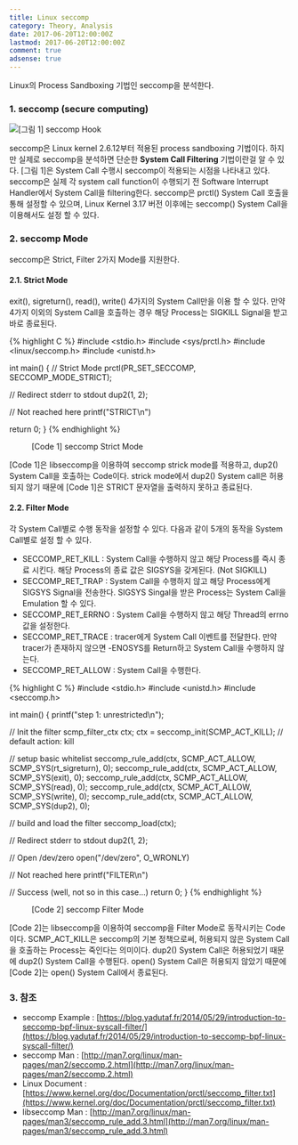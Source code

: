 ```yaml
---
title: Linux seccomp
category: Theory, Analysis
date: 2017-06-20T12:00:00Z
lastmod: 2017-06-20T12:00:00Z
comment: true
adsense: true
---
```


Linux의 Process Sandboxing 기법인 seccomp을 분석한다.

### 1. seccomp (secure computing)

![[그림 1] seccomp Hook]({{site.baseurl}}/images/theory_analysis/Linux_seccomp/seccomp_Hook.PNG)

seccomp은 Linux kernel 2.6.12부터 적용된 process sandboxing 기법이다. 하지만 실제로 seccomp을 분석하면 단순한 **System Call Filtering** 기법이란걸 알 수 있다. [그림 1]은 System Call 수행시 seccomp이 적용되는 시점을 나타내고 있다. seccomp은 실제 각 system call function이 수행되기 전 Software Interrupt Handler에서 System Call을 filtering한다. seccomp은 prctl() System Call 호출을 통해 설정할 수 있으며, Linux Kernel 3.17 버전 이후에는 seccomp() System Call을 이용해서도 설정 할 수 있다.

### 2. seccomp Mode

seccomp은 Strict, Filter 2가지 Mode를 지원한다.

#### 2.1. Strict Mode

exit(), sigreturn(), read(), write() 4가지의 System Call만을 이용 할 수 있다. 만약 4가지 이외의 System Call을 호출하는 경우 해당 Process는 SIGKILL Signal을 받고 바로 종료된다.

{% highlight C %}
#include <stdio.h>
#include <sys/prctl.h>
#include <linux/seccomp.h>
#include <unistd.h>

int main() {
  // Strict Mode
  prctl(PR_SET_SECCOMP, SECCOMP_MODE_STRICT);

  // Redirect stderr to stdout
  dup2(1, 2);

  // Not reached here
  printf("STRICT\n")

  return 0;
}
{% endhighlight %}
<figure>
<figcaption class="caption">[Code 1] seccomp Strict Mode</figcaption>
</figure>

[Code 1]은 libseccomp을 이용하여 seccomp strick mode를 적용하고, dup2() System Call을 호출하는 Code이다. strick mode에서 dup2() System call은 허용되지 않기 때문에 [Code 1]은 STRICT 문자열을 출력하지 못하고 종료된다.

#### 2.2. Filter Mode

각 System Call별로 수행 동작을 설정할 수 있다. 다음과 같이 5개의 동작을 System Call별로 설정 할 수 있다.

* SECCOMP_RET_KILL : System Call을 수행하지 않고 해당 Process를 즉시 종료 시킨다. 해당 Process의 종료 값은 SIGSYS을 갖게된다. (Not SIGKILL)
* SECCOMP_RET_TRAP : System Call을 수행하지 않고 해당 Process에게 SIGSYS Signal을 전송한다. SIGSYS Singal을 받은 Process는 System Call을 Emulation 할 수 있다.
* SECCOMP_RET_ERRNO : System Call을 수행하지 않고 해당 Thread의 errno 값을 설정한다.
* SECCOMP_RET_TRACE : tracer에게 System Call 이벤트를 전달한다. 만약 tracer가 존재하지 않으면 -ENOSYS를 Return하고 System Call을 수행하지 않는다.
* SECCOMP_RET_ALLOW : System Call을 수행한다.

{% highlight C %}
#include <stdio.h>
#include <unistd.h>
#include <seccomp.h>

int main() {
  printf("step 1: unrestricted\n");

  // Init the filter
  scmp_filter_ctx ctx;
  ctx = seccomp_init(SCMP_ACT_KILL); // default action: kill

  // setup basic whitelist
  seccomp_rule_add(ctx, SCMP_ACT_ALLOW, SCMP_SYS(rt_sigreturn), 0);
  seccomp_rule_add(ctx, SCMP_ACT_ALLOW, SCMP_SYS(exit), 0);
  seccomp_rule_add(ctx, SCMP_ACT_ALLOW, SCMP_SYS(read), 0);
  seccomp_rule_add(ctx, SCMP_ACT_ALLOW, SCMP_SYS(write), 0);
  seccomp_rule_add(ctx, SCMP_ACT_ALLOW, SCMP_SYS(dup2), 0);

  // build and load the filter
  seccomp_load(ctx);

  // Redirect stderr to stdout
  dup2(1, 2);

  // Open /dev/zero
  open("/dev/zero", O_WRONLY)

  // Not reached here
  printf("FILTER\n")

  // Success (well, not so in this case...)
  return 0;
}
{% endhighlight %}
<figure>
<figcaption class="caption">[Code 2] seccomp Filter Mode</figcaption>
</figure>

[Code 2]는 libseccomp을 이용하여 seccomp을 Filter Mode로 동작시키는 Code이다. SCMP_ACT_KILL은 seccomp의 기본 정책으로써, 허용되지 않은 System Call을 호출하는 Process는 죽인다는 의미이다. dup2() System Call은 허용되었기 때문에 dup2() System Call을 수행된다. open() System Call은 허용되지 않았기 때문에 [Code 2]는 open() System Call에서 종료된다.

### 3. 참조

* seccomp Example : [https://blog.yadutaf.fr/2014/05/29/introduction-to-seccomp-bpf-linux-syscall-filter/](https://blog.yadutaf.fr/2014/05/29/introduction-to-seccomp-bpf-linux-syscall-filter/)
* seccomp Man : [http://man7.org/linux/man-pages/man2/seccomp.2.html](http://man7.org/linux/man-pages/man2/seccomp.2.html)
* Linux Document : [https://www.kernel.org/doc/Documentation/prctl/seccomp_filter.txt](https://www.kernel.org/doc/Documentation/prctl/seccomp_filter.txt)
* libseccomp Man : [http://man7.org/linux/man-pages/man3/seccomp_rule_add.3.html](http://man7.org/linux/man-pages/man3/seccomp_rule_add.3.html)
